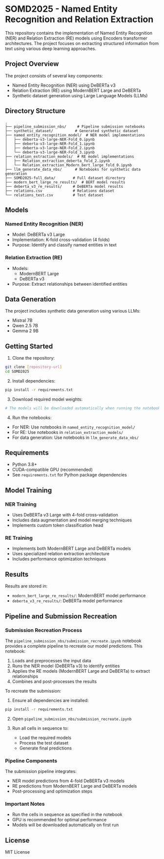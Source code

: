 # SOMD2025 - Named Entity Recognition and Relation Extraction

This repository contains the implementation of Named Entity Recognition (NER) and Relation Extraction (RE) models using Encoders transformer architectures. The project focuses on extracting structured information from text using various deep learning approaches.

## Project Overview

The project consists of several key components:
- Named Entity Recognition (NER) using DeBERTa v3
- Relation Extraction (RE) using ModernBERT Large and DeBERTa
- Synthetic dataset generation using Large Language Models (LLMs)

## Directory Structure

```
.
├── pipeline_submission_nbs/     # Pipeline submission notebooks
├── synthetic_dataset/          # Generated synthetic dataset
├── named_entity_recognition_model/  # NER model implementations
│   ├── deberta-v3-large-NER-Fold_0.ipynb
│   ├── deberta-v3-large-NER-Fold_1.ipynb
│   ├── deberta-v3-large-NER-Fold_2.ipynb
│   └── deberta-v3-large-NER-Fold_3.ipynb
├── relation_extraction_models/  # RE model implementations
│   ├── Relation_extraction_deberta_fold_2.ipynb
│   └── Relation_extraction_Modern_bert_large_fold_0.ipynb
├── llm_generate_data_nbs/      # Notebooks for synthetic data generation
├── SOMD2025-full_data/        # Full dataset directory
├── modern_bert_large_re_results/  # BERT model results
├── deberta_v3_re_results/     # DeBERTa model results
├── relations.csv              # Relations dataset
└── relations_test.csv         # Test dataset
```

## Models

### Named Entity Recognition (NER)
- Model: DeBERTa v3 Large
- Implementation: K-fold cross-validation (4 folds)
- Purpose: Identify and classify named entities in text

### Relation Extraction (RE)
- Models:
  - ModernBERT Large
  - DeBERTa v3
- Purpose: Extract relationships between identified entities

## Data Generation

The project includes synthetic data generation using various LLMs:
- Mistral 7B
- Qwen 2.5 7B
- Gemma 2 9B

## Getting Started

1. Clone the repository:
```bash
git clone [repository-url]
cd SOMD2025
```

2. Install dependencies:
```bash
pip install -r requirements.txt
```

3. Download required model weights:
```bash
# The models will be downloaded automatically when running the notebooks
```

4. Run the notebooks:
- For NER: Use notebooks in `named_entity_recognition_model/`
- For RE: Use notebooks in `relation_extraction_models/`
- For data generation: Use notebooks in `llm_generate_data_nbs/`

## Requirements

- Python 3.8+
- CUDA-compatible GPU (recommended)
- See `requirements.txt` for Python package dependencies

## Model Training

### NER Training
- Uses DeBERTa v3 Large with 4-fold cross-validation
- Includes data augmentation and model merging techniques
- Implements custom token classification head

### RE Training
- Implements both ModernBERT Large and DeBERTa models
- Uses specialized relation extraction architecture
- Includes performance optimization techniques

## Results

Results are stored in:
- `modern_bert_large_re_results/`: ModernBERT model performance
- `deberta_v3_re_results/`: DeBERTa model performance

## Pipeline and Submission Recreation

### Submission Recreation Process
The `pipeline_submission_nbs/submission_recreate.ipynb` notebook provides a complete pipeline to recreate our model predictions. This notebook:

1. Loads and preprocesses the input data
2. Runs the NER model (DeBERTa v3) to identify entities
3. Applies the RE models (ModernBERT Large and DeBERTa) to extract relationships
4. Combines and post-processes the results

To recreate the submission:

1. Ensure all dependencies are installed:
```bash
pip install -r requirements.txt
```

2. Open `pipeline_submission_nbs/submission_recreate.ipynb`

3. Run all cells in sequence to:
   - Load the required models
   - Process the test dataset
   - Generate final predictions

### Pipeline Components
The submission pipeline integrates:
- NER model predictions from 4-fold DeBERTa v3 models
- RE predictions from ModernBERT Large and DeBERTa models
- Post-processing and optimization steps

### Important Notes
- Run the cells in sequence as specified in the notebook
- GPU is recommended for optimal performance
- Models will be downloaded automatically on first run

## License

MIT License 
